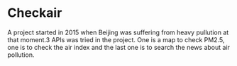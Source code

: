 # Checkair
A project started in 2015 when Beijing was suffering from heavy pullution at that moment.3 APIs was tried in the project. One is a map to check PM2.5, one is to check the air index and the last one is to search the news about air pollution.
